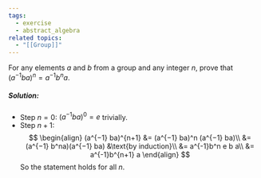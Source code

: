 ```yaml
---
tags:
  - exercise
  - abstract_algebra
related topics:
  - "[[Group]]"
---
```

For any elements $a$ and $b$ from a group and any integer $n$, prove that $(a^{−1} ba)^n = a^{−1} b^na$.
##### Solution:
- Step $n=0$:
	$(a^{−1} ba)^0 = e$ trivially.
- Step $n+1$:$$
	\begin{align}
		(a^{−1} ba)^{n+1}
		&=  (a^{−1} ba)^n (a^{−1} ba)\\
		&= (a^{−1} b^na)(a^{−1} ba)
			&\text{by induction}\\
		&= a^{-1}b^n e b a\\
		&= a^{-1}b^{n+1} a
	\end{align}
	$$
So the statement holds for all $n$.